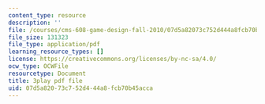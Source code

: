 ```yaml
---
content_type: resource
description: ''
file: /courses/cms-608-game-design-fall-2010/07d5a82073c752d444a8fcb70b45acca_68572.pdf
file_size: 131323
file_type: application/pdf
learning_resource_types: []
license: https://creativecommons.org/licenses/by-nc-sa/4.0/
ocw_type: OCWFile
resourcetype: Document
title: 3play pdf file
uid: 07d5a820-73c7-52d4-44a8-fcb70b45acca
---
```

